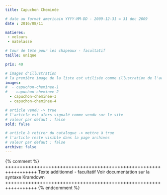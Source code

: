 ```yaml
---
title: Capuchon Cheminée

# date au format americain YYYY-MM-DD - 2009-12-31 = 31 dec 2009
date : 2016/08/11

matieres:
 - velours
 - matelassé

# tour de tête pour les chapeaux - facultatif
taille: unique

prix: 40

# images d'illustration
# la première image de la liste est utilisée comme illustration de l'article dans les pages de listing.
images:
#  - capuchon-cheminee-1
#  - capuchon-cheminee-2
  - capuchon-cheminee-3
  - capuchon-cheminee-4

# article vendu -> true
# l'article est alors signalé comme vendu sur le site
# valeur par defaut : false
sold: false

# article à retirer du catalogue -> mettre à true
# l'article reste visible dans la page archives
# valeur par defaut : false
archive: false
---
```

{% comment %} +++++++++++++++++++++++++++++++++++++++++++++++++++++++++++++++++
              Texte additionnel - facultatif
              Voir documentation sur la syntaxe Kramdown
+++++++++++++++++++++++++++++++++++++++++++++++++++++++++++++++++ {% endcomment %}
